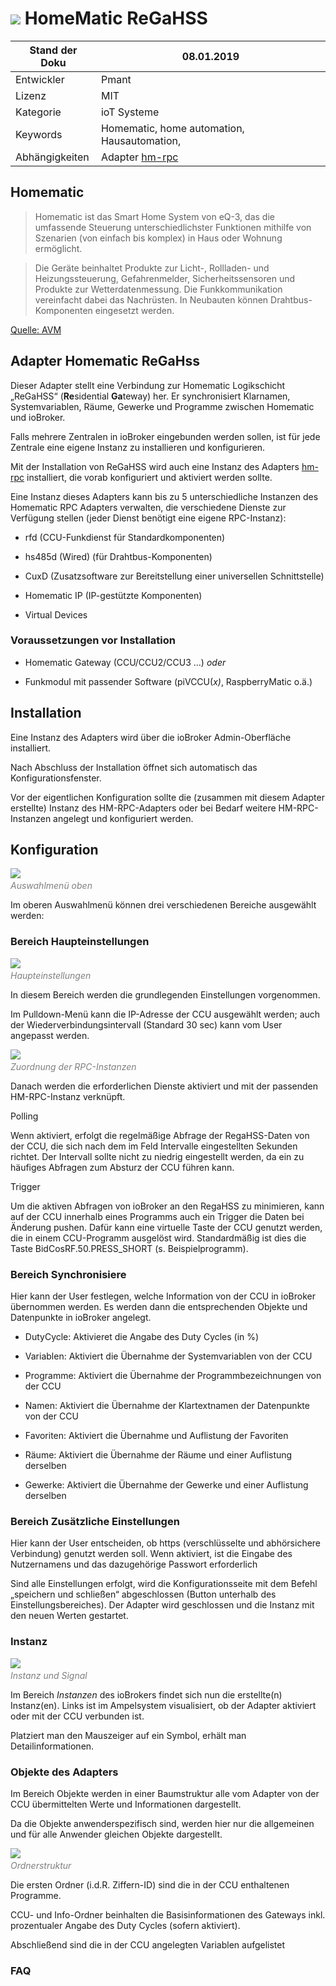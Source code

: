 ![](media/homematic.png) 
HomeMatic ReGaHSS
=================

| Stand der Doku          | 08.01.2019                                           |
|-------------------------|------------------------------------------------------|
| Entwickler              |Pmant                                                |
| Lizenz                  |MIT                                               |
| Kategorie               |ioT Systeme                                        |
| Keywords                |Homematic, home automation, Hausautomation, |
| Abhängigkeiten          |Adapter <a href="https://github.com/ioBroker/ioBroker.docs/tree/master/docs/adapterref/docs/iobroker.hm-rpc/de" title="Dokumentation Adapter hm-rpc">hm-rpc</a>                                                 |

Homematic
---------

>Homematic ist das Smart Home System von eQ-3, das die umfassende Steuerung
unterschiedlichster Funktionen mithilfe von Szenarien (von einfach bis komplex)
in Haus oder Wohnung ermöglicht.

>Die Geräte beinhaltet Produkte zur Licht-, Rollladen- und Heizungssteuerung,
Gefahrenmelder, Sicherheitssensoren und Produkte zur Wetterdatenmessung. Die
Funkkommunikation vereinfacht dabei das Nachrüsten. In Neubauten können
Drahtbus-Komponenten eingesetzt werden.

<a href="https://www.eq-3.de/produkte/homematic.html" title="Homepage des Herstellers eQ3">
Quelle: AVM</a>

Adapter Homematic ReGaHss
-------------------------

Dieser Adapter stellt eine Verbindung zur Homematic Logikschicht „ReGaHSS“ (**Re**sidential **Ga**teway) her.
Er synchronisiert Klarnamen, Systemvariablen, Räume, Gewerke und Programme
zwischen Homematic und ioBroker.

Falls mehrere Zentralen in ioBroker eingebunden werden sollen, ist für jede
Zentrale eine eigene Instanz zu installieren und konfigurieren.

Mit der Installation von ReGaHSS wird auch eine Instanz des Adapters <a href="https://github.com/ioBroker/ioBroker.docs/tree/master/docs/adapterref/docs/iobroker.hm-rpc/de" title="Dokumentation Adapter hm-rpc">hm-rpc</a>
installiert, die vorab konfiguriert und aktiviert werden sollte.

Eine Instanz dieses Adapters kann bis zu 5 unterschiedliche Instanzen des
Homematic RPC Adapters verwalten, die verschiedene Dienste zur Verfügung stellen
(jeder Dienst benötigt eine eigene RPC-Instanz):

-   rfd (CCU-Funkdienst für Standardkomponenten)

-   hs485d (Wired) (für Drahtbus-Komponenten)

-   CuxD (Zusatzsoftware zur Bereitstellung einer universellen Schnittstelle)

-   Homematic IP (IP-gestützte Komponenten)

-   Virtual Devices

### Voraussetzungen vor Installation

-   Homematic Gateway (CCU/CCU2/CCU3 …) *oder*

-   Funkmodul mit passender Software (piVCCU(*x)*, RaspberryMatic o.ä.)

Installation
------------

Eine Instanz des Adapters wird über die ioBroker Admin-Oberfläche installiert.

Nach Abschluss der Installation öffnet sich automatisch das
Konfigurationsfenster.

Vor der eigentlichen Konfiguration sollte die (zusammen mit diesem Adapter
erstellte) Instanz des HM-RPC-Adapters oder bei Bedarf weitere HM-RPC-Instanzen
angelegt und konfiguriert werden.

Konfiguration
-------------

![](media/01c7dbc4da0240421b0711b331971d2d.png)<span style="color:grey">  
*Auswahlmenü oben*</span>

Im oberen Auswahlmenü können drei verschiedenen Bereiche ausgewählt werden:

### Bereich Haupteinstellungen

![](media/3e0325b2bf61e508e131f8792e2c004d.png)<span style="color:grey">  
*Haupteinstellungen*</span>

In diesem Bereich werden die grundlegenden Einstellungen vorgenommen.

Im Pulldown-Menü kann die IP-Adresse der CCU ausgewählt werden; auch der
Wiederverbindungsintervall (Standard 30 sec) kann vom User angepasst werden.

![](media/ce181cdbb3b8979e1233b57a4588cf1d.png)<span style="color:grey">  
*Zuordnung der RPC-Instanzen*</span>

Danach werden die erforderlichen Dienste aktiviert und mit der passenden
HM-RPC-Instanz verknüpft.

Polling

Wenn aktiviert, erfolgt die regelmäßige Abfrage der RegaHSS-Daten von der CCU,
die sich nach dem im Feld Intervalle eingestellten Sekunden richtet. Der
Intervall sollte nicht zu niedrig eingestellt werden, da ein zu häufiges
Abfragen zum Absturz der CCU führen kann.

Trigger

Um die aktiven Abfragen von ioBroker an den RegaHSS zu minimieren, kann auf der
CCU innerhalb eines Programms auch ein Trigger die Daten bei Änderung pushen.
Dafür kann eine virtuelle Taste der CCU genutzt werden, die in einem
CCU-Programm ausgelöst wird. Standardmäßig ist dies die Taste
BidCosRF.50.PRESS_SHORT (s. Beispielprogramm).

### Bereich Synchronisiere

Hier kann der User festlegen, welche Information von der CCU in ioBroker
übernommen werden. Es werden dann die entsprechenden Objekte und Datenpunkte in
ioBroker angelegt.

-   DutyCycle: Aktivieret die Angabe des Duty Cycles (in %)

-   Variablen: Aktiviert die Übernahme der Systemvariablen von der CCU

-   Programme: Aktiviert die Übernahme der Programmbezeichnungen von der CCU

-   Namen: Aktiviert die Übernahme der Klartextnamen der Datenpunkte von der CCU

-   Favoriten: Aktiviert die Übernahme und Auflistung der Favoriten

-   Räume: Aktiviert die Übernahme der Räume und einer Auflistung derselben

-   Gewerke: Aktiviert die Übernahme der Gewerke und einer Auflistung derselben

### Bereich Zusätzliche Einstellungen

Hier kann der User entscheiden, ob https (verschlüsselte und abhörsichere
Verbindung) genutzt werden soll. Wenn aktiviert, ist die Eingabe des
Nutzernamens und das dazugehörige Passwort erforderlich

Sind alle Einstellungen erfolgt, wird die Konfigurationsseite mit dem Befehl
„speichern und schließen“ abgeschlossen (Button unterhalb des
Einstellungsbereiches). Der Adapter wird geschlossen und die Instanz mit den
neuen Werten gestartet.

### Instanz

![](media/44785b82964bcdc198565b1681787dc0.png)<span style="color:grey">  
*Instanz und Signal*</span>

Im Bereich *Instanzen* des ioBrokers findet sich nun die erstellte(n)
Instanz(en). Links ist im Ampelsystem visualisiert, ob der Adapter aktiviert
oder mit der CCU verbunden ist.

Platziert man den Mauszeiger auf ein Symbol, erhält man Detailinformationen.

### Objekte des Adapters

Im Bereich Objekte werden in einer Baumstruktur alle vom Adapter von der CCU
übermittelten Werte und Informationen dargestellt.

Da die Objekte anwenderspezifisch sind, werden hier nur die allgemeinen und für
alle Anwender gleichen Objekte dargestellt.

![](media/c24d8382beda4c970093097959080524.png)<span style="color:grey">  
*Ordnerstruktur*</span>

Die ersten Ordner (i.d.R. Ziffern-ID) sind die in der CCU enthaltenen Programme.

CCU- und Info-Ordner beinhalten die Basisinformationen des Gateways inkl.
prozentualer Angabe des Duty Cycles (sofern aktiviert).

Abschließend sind die in der CCU angelegten Variablen aufgelistet

### FAQ
